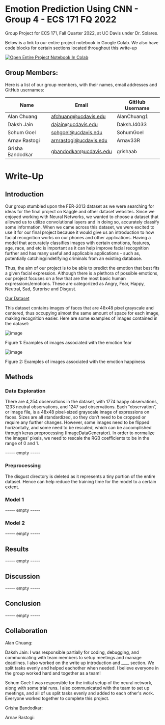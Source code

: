 # Emotion Prediction Using CNN - Group 4 - ECS 171 FQ 2022

Group Project for ECS 171, Fall Quarter 2022, at UC Davis under Dr. Solares.

Below is a link to our entire project notebook in Google Colab. We also have code blocks for certain sections located throughout this write-up

[![Open Entire Project Notebook In Colab](https://colab.research.google.com/assets/colab-badge.svg)](https://colab.research.google.com/drive/1mFxnk88tvQjZwlSB8vthuq_pnYSQRe-D?usp=sharing)


## Group Members:

Here is a list of our group members, with their names, email addresses and GitHub usernames:

| Name | Email | GitHub Username |
| ------------- | ------------- | ------------- |
| Alan Chuang  | afchuang@ucdavis.edu | AlanChuang1 |
| Daksh Jain  | dajain@ucdavis.edu  | DakshJ4033 |
| Sohum Goel  | sohgoel@ucdavis.edu | SohumGoel |
| Arnav Rastogi  | arnrastogi@ucdavis.edu | Arnav33R |
| Grisha Bandodkar | gbandodkar@ucdavis.edu | grishaab |

# Write-Up

## Introduction

Our group stumbled upon the FER-2013 dataset as we were searching for ideas for the final project on Kaggle and other dataset websites. Since we enjoyed working with Neural Networks, we wanted to choose a dataset that allowed us to utilize convolutional layers and in doing so, accurately classify some information. When we came across this dataset, we were excited to use it for our final project because it would give us an introduction to how facial recognition works on our phones and other applications. Having a model that accurately classifies images with certain emotions, features, age, race, and etc is important as it can help improve facial recognition further and has many useful and applicable applications - such as, potentially catching/indetifying criminals from an existing database. 

Thus, the aim of our project is to be able to predict the emotion that best fits a given facial expression. Although there is a plethora of possible emotions, our project focuses on a few that are the most basic human expressions/emotions. These are categorized as Angry, Fear, Happy, Neutral, Sad, Surprise and Disgust. 

[Our Dataset](https://www.kaggle.com/datasets/msambare/fer2013)

This dataset contains images of faces that are 48x48 pixel grayscale and centered, thus occupying almost the same amount of space for each image, making recognition easier. Here are some examples of images contained in the dataset:


![image](https://user-images.githubusercontent.com/82127623/205781977-7bb5af90-6261-40ae-8ced-cc6c81751df2.png)

Figure 1: Examples of images associated with the emotion fear

![image](https://user-images.githubusercontent.com/82127623/205782283-ee7f3f80-7913-4174-8f93-76fe9a94574a.png)

Figure 2: Examples of images associated with the emotion happiness


## Methods

### Data Exploration

There are 4,254 observations in the dataset, with 1774 happy observations, 1233 neutral observations, and 1247 sad observations. Each “observation”, or image file, is a 48x48 pixel-sized grayscale image of expressions on faces. Sizes are all standardized, so they don’t need to be cropped or require any further changes. However, some images need to be flipped horizontally, and some need to be rescaled, which can be accomplished through keras preprocessing (ImageDataGenerator). In order to normalize the images' pixels, we need to rescale the RGB coefficients to be in the range of 0 and 1. 

----- empty -----

### Preprocessing

The disgust directory is deleted as it represents a tiny portion of the entire dataset. Hence can help reduce the training time for the model to a certain extent.

### Model 1

----- empty -----

### Model 2

----- empty -----

## Results

----- empty -----

## Discussion

----- empty -----

## Conclusion

----- empty -----

## Collaboration 

Alan Chuang: 

Daksh Jain: I was responsible partially for coding, debugging, and communicating with team members to setup meetings and manage deadlines. I also worked on the write up introduction and ____ section. We split tasks evenly and helped eachother when needed. I believe everyone in the group worked hard and together as a team!

Sohum Goel: I was responsible for the initial setup of the neural network, along with some trial runs. I also communicated with the team to set up meetings, and all of us split tasks evenly and added to each other's work. Everyone worked together to complete this project.

Grisha Bandodkar: 

Arnav Rastogi: 
